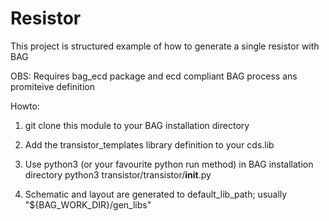 # Resistor
This project is structured example of how to generate a single resistor 
with BAG

OBS: Requires bag_ecd package and ecd compliant BAG process ans promiteive 
definition

Howto:
1) git clone this module to your BAG installation directory
2) Add the transistor_templates library definition to your cds.lib
3) Use python3 (or your favourite python run method) in BAG installation directory
    python3 transistor/transistor/__init__.py

4) Schematic and layout are generated to default_lib_path; usually "${BAG_WORK_DIR}/gen_libs" 

